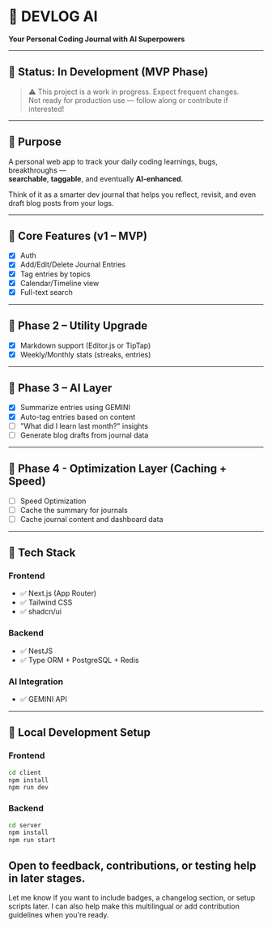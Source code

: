 # 🧠 DEVLOG AI

**Your Personal Coding Journal with AI Superpowers**

---

## 🚧 Status: In Development (MVP Phase)

> ⚠️ This project is a work in progress. Expect frequent changes.  
> Not ready for production use — follow along or contribute if interested!

---

## 🎯 Purpose

A personal web app to track your daily coding learnings, bugs, breakthroughs —  
**searchable**, **taggable**, and eventually **AI-enhanced**.

Think of it as a smarter dev journal that helps you reflect, revisit, and even draft blog posts from your logs.

---

## 🔧 Core Features (v1 – MVP)

- [x] Auth
- [x] Add/Edit/Delete Journal Entries
- [x] Tag entries by topics
- [x] Calendar/Timeline view
- [x] Full-text search

---

## 🚀 Phase 2 – Utility Upgrade

- [x] Markdown support (Editor.js or TipTap)
- [x] Weekly/Monthly stats (streaks, entries)

---

## 🧠 Phase 3 – AI Layer

- [x] Summarize entries using GEMINI
- [x] Auto-tag entries based on content
- [ ] "What did I learn last month?" insights
- [ ] Generate blog drafts from journal data

---

## 🫙 Phase 4 - Optimization Layer (Caching + Speed)

- [ ] Speed Optimization
- [ ] Cache the summary for journals
- [ ] Cache journal content and dashboard data

---

## 🧱 Tech Stack

### Frontend
- ✅ Next.js (App Router)
- ✅ Tailwind CSS
- ✅ shadcn/ui

### Backend
- ✅ NestJS
- ✅ Type ORM + PostgreSQL + Redis

### AI Integration
- ✅ GEMINI API

---

## 🧪 Local Development Setup

### Frontend
```bash
cd client
npm install
npm run dev
```

### Backend
```bash
cd server
npm install
npm run start
```

Open to feedback, contributions, or testing help in later stages.
---
Let me know if you want to include badges, a changelog section, or setup scripts later. I can also help make this multilingual or add contribution guidelines when you're ready.
